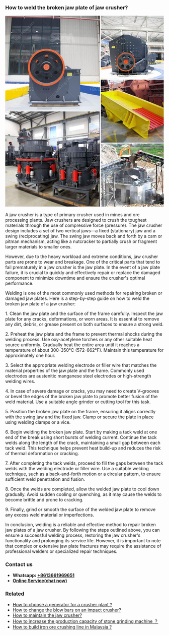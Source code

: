 <h3>How to weld the broken jaw plate of jaw crusher?</h3><img src='1701746048.jpg' alt=''><p>A jaw crusher is a type of primary crusher used in mines and ore processing plants. Jaw crushers are designed to crush the toughest materials through the use of compressive force (pressure). The jaw crusher design includes a set of two vertical jaws—a fixed (stationary) jaw and a swing (reciprocating) jaw. The swing jaw moves back and forth by a cam or pitman mechanism, acting like a nutcracker to partially crush or fragment larger materials to smaller ones.</p><p>However, due to the heavy workload and extreme conditions, jaw crusher parts are prone to wear and breakage. One of the critical parts that tend to fail prematurely in a jaw crusher is the jaw plate. In the event of a jaw plate failure, it is crucial to quickly and effectively repair or replace the damaged component to minimize downtime and ensure the crusher's optimal performance.</p><p>Welding is one of the most commonly used methods for repairing broken or damaged jaw plates. Here is a step-by-step guide on how to weld the broken jaw plate of a jaw crusher:</p><p>1. Clean the jaw plate and the surface of the frame carefully. Inspect the jaw plate for any cracks, deformations, or worn areas. It is essential to remove any dirt, debris, or grease present on both surfaces to ensure a strong weld.</p><p>2. Preheat the jaw plate and the frame to prevent thermal shocks during the welding process. Use oxy-acetylene torches or any other suitable heat source uniformly. Gradually heat the entire area until it reaches a temperature of about 300-350℃ (572-662°F). Maintain this temperature for approximately one hour.</p><p>3. Select the appropriate welding electrode or filler wire that matches the material properties of the jaw plate and the frame. Commonly used electrodes are austenitic manganese steel electrodes or high-strength welding wires.</p><p>4. In case of severe damage or cracks, you may need to create V-grooves or bevel the edges of the broken jaw plate to promote better fusion of the weld material. Use a suitable angle grinder or cutting tool for this task.</p><p>5. Position the broken jaw plate on the frame, ensuring it aligns correctly with the swing jaw and the fixed jaw. Clamp or secure the plate in place using welding clamps or a vice.</p><p>6. Begin welding the broken jaw plate. Start by making a tack weld at one end of the break using short bursts of welding current. Continue the tack welds along the length of the crack, maintaining a small gap between each tack weld. This technique helps prevent heat build-up and reduces the risk of thermal deformation or cracking.</p><p>7. After completing the tack welds, proceed to fill the gaps between the tack welds with the welding electrode or filler wire. Use a suitable welding technique, such as a back-and-forth motion or a circular pattern, to ensure sufficient weld penetration and fusion.</p><p>8. Once the welds are completed, allow the welded jaw plate to cool down gradually. Avoid sudden cooling or quenching, as it may cause the welds to become brittle and prone to cracking.</p><p>9. Finally, grind or smooth the surface of the welded jaw plate to remove any excess weld material or imperfections.</p><p>In conclusion, welding is a reliable and effective method to repair broken jaw plates of a jaw crusher. By following the steps outlined above, you can ensure a successful welding process, restoring the jaw crusher's functionality and prolonging its service life. However, it is important to note that complex or extensive jaw plate fractures may require the assistance of professional welders or specialized repair techniques.</p><h3>Contact us</h3><ul><li><strong>Whatsapp:&nbsp;<a href="https://wa.me/8613661969651">+8613661969651</a></strong></li><li><a href="https://swt.shibang-china.com/?git&amp;zhl&amp;How to weld the broken jaw plate of jaw crusher"><strong>Online Service(chat now)</strong></a></li></ul><h3>Related</h3><ul><li><a href='How to choose a generator for a crusher plant .md'>How to choose a generator for a crusher plant ?</a></li><li><a href='How to change the blow bars on an impact crusher.md'>How to change the blow bars on an impact crusher?</a></li><li><a href='How to maintain the jaw crusher.md'>How to maintain the jaw crusher?</a></li><li><a href='How to increase the production capacity of stone grinding machine ？.md'>How to increase the production capacity of stone grinding machine ？</a></li><li><a href='How to build iron ore crushing line in Malaysia .md'>How to build iron ore crushing line in Malaysia ?</a></li></ul>